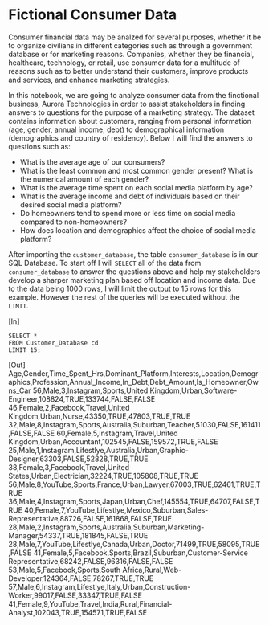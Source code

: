 # Fictional Consumer Data
Consumer financial data may be analzed for several purposes, whether it be to organize civilians in different categories such as through a government database or for marketing reasons. Companies, whether they be financial, healthcare, technology, or retail, use consumer data for a multitude of reasons such as to better understand their customers, improve products and services, and enhance marketing strategies. 

In this notebook, we are going to analyze consumer data from the finctional business, Aurora Technologies in order to assist stakeholders in finding answers to questions for the purpose of a marketing strategy. The dataset contains information about customers, ranging from personal information (age, gender, annual income, debt) to demographical information (demographics and country of residency). Below I will find the answers to questions such as:

- What is the average age of our consumers? 
- What is the least common and most common gender present? What is the numerical amount of each gender? 
- What is the average time spent on each social media platform by age? 
- What is the average income and debt of individuals based on their desired social media platform?
- Do homeowners tend to spend more or less time on social media compared to non-homeowners?
- How does location and demographics affect the choice of social media platform?

After importing the ```customer_database```, the table ```consumer_database``` is in our SQL Database. To start off I will ``` SELECT ``` all of the data from ```consumer_database``` to answer the questions above and help my stakeholders develop a sharper marketing plan based off location and income data. Due to the data being 1000 rows, I will limit the output to 15 rows for this example. However the rest of the queries will be executed without the ```LIMIT```.

[In]
```
SELECT *
FROM Customer_Database cd
LIMIT 15;
```
[Out]
Age,Gender,Time_Spent_Hrs,Dominant_Platform,Interests,Location,Demographics,Profession,Annual_Income,In_Debt,Debt_Amount,Is_Homeowner,Owns_Car
56,Male,3,Instagram,Sports,United Kingdom,Urban,Software-Engineer,108824,TRUE,133744,FALSE,FALSE
46,Female,2,Facebook,Travel,United Kingdom,Urban,Nurse,43350,TRUE,47803,TRUE,TRUE
32,Male,8,Instagram,Sports,Australia,Suburban,Teacher,51030,FALSE,161411,FALSE,FALSE
60,Female,5,Instagram,Travel,United Kingdom,Urban,Accountant,102545,FALSE,159572,TRUE,FALSE
25,Male,1,Instagram,Lifestlye,Australia,Urban,Graphic-Designer,63303,FALSE,52828,TRUE,TRUE
38,Female,3,Facebook,Travel,United States,Urban,Electrician,32224,TRUE,105808,TRUE,TRUE
56,Male,8,YouTube,Sports,France,Urban,Lawyer,67003,TRUE,62461,TRUE,TRUE
36,Male,4,Instagram,Sports,Japan,Urban,Chef,145554,TRUE,64707,FALSE,TRUE
40,Female,7,YouTube,Lifestlye,Mexico,Suburban,Sales-Representative,88726,FALSE,161868,FALSE,TRUE
28,Male,2,Instagram,Sports,Australia,Suburban,Marketing-Manager,54337,TRUE,181845,FALSE,TRUE
28,Male,7,YouTube,Lifestlye,Canada,Urban,Doctor,71499,TRUE,58095,TRUE,FALSE
41,Female,5,Facebook,Sports,Brazil,Suburban,Customer-Service Representative,68242,FALSE,96316,FALSE,FALSE
53,Male,5,Facebook,Sports,South Africa,Rural,Web-Developer,124364,FALSE,78267,TRUE,TRUE
57,Male,6,Instagram,Lifestlye,Italy,Urban,Construction-Worker,99017,FALSE,33347,TRUE,FALSE
41,Female,9,YouTube,Travel,India,Rural,Financial-Analyst,102043,TRUE,154571,TRUE,FALSE



